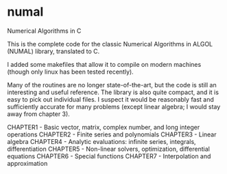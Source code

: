 numal
=====

Numerical Algorithms in C

This is the complete code for the classic Numerical Algorithms in ALGOL
(NUMAL) library, translated to C.

I added some makefiles that allow it to compile on modern machines
(though only linux has been tested recently).

Many of the routines are no longer state-of-the-art, but the code is still
an interesting and useful reference. The library is also quite compact, and
it is easy to pick out individual files. I suspect it would be reasonably
fast and sufficiently accurate for many problems (except linear algebra;
I would stay away from chapter 3).

CHAPTER1 - Basic vector, matrix, complex number, and long integer operations
CHAPTER2 - Finite series and polynomials
CHAPTER3 - Linear algebra
CHAPTER4 - Analytic evaluations: infinite series, integrals, differentiation
CHAPTER5 - Non-linear solvers, optimization, differential equations
CHAPTER6 - Special functions
CHAPTER7 - Interpolation and approximation

